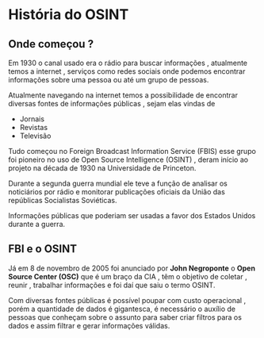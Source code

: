 # História do OSINT

## Onde começou ?
Em 1930 o canal usado era o rádio para buscar informações , atualmente temos a internet , serviços como redes sociais onde podemos encontrar informações sobre uma pessoa ou até um grupo de pessoas.

Atualmente navegando na internet temos a possibilidade de encontrar diversas fontes de informações públicas , sejam elas vindas de
- Jornais
- Revistas
- Televisão

Tudo começou no Foreign Broadcast Information Service (FBIS) esse grupo foi pioneiro no uso de Open Source Intelligence (OSINT) , deram início ao projeto na década de 1930 na Universidade de Princeton.

Durante a segunda guerra mundial ele teve a função de analisar os noticiários por rádio e monitorar publicações oficiais da União das repúblicas Socialistas Soviéticas.

Informações públicas que poderiam ser usadas a favor dos Estados Unidos durante a guerra.

## FBI e o OSINT
Já em 8 de novembro de 2005 foi anunciado por **John Negroponte** o **Open Source Center (OSC)** que é um braço da CIA , têm o objetivo de coletar , reunir , trabalhar informações e foi daí que saiu o termo OSINT.

Com diversas fontes públicas é possível poupar com custo operacional , porém a quantidade de dados é gigantesca, é necessário o auxílio de pessoas que conheçam sobre o assunto para saber criar filtros para os dados e assim filtrar e gerar informações válidas.
